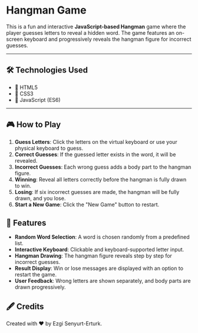 # Hangman Game

This is a fun and interactive **JavaScript-based Hangman** game where the player guesses letters to reveal a hidden word. The game features an on-screen keyboard and progressively reveals the hangman figure for incorrect guesses.

---

## 🛠️ Technologies Used
- 📄 HTML5
- 🎨 CSS3
- 📜  JavaScript (ES6)

---

## 🎮 How to Play
1. **Guess Letters**: Click the letters on the virtual keyboard or use your physical keyboard to guess.
2. **Correct Guesses**: If the guessed letter exists in the word, it will be revealed.
3. **Incorrect Guesses**: Each wrong guess adds a body part to the hangman figure.
4. **Winning**: Reveal all letters correctly before the hangman is fully drawn to win.
5. **Losing**: If six incorrect guesses are made, the hangman will be fully drawn, and you lose.
6. **Start a New Game**: Click the "New Game" button to restart.

## 🌟 Features
- **Random Word Selection**: A word is chosen randomly from a predefined list.
- **Interactive Keyboard**: Clickable and keyboard-supported letter input.
- **Hangman Drawing**: The hangman figure reveals step by step for incorrect guesses.
- **Result Display**: Win or lose messages are displayed with an option to restart the game.
- **User Feedback**: Wrong letters are shown separately, and body parts are drawn progressively.

## 🖋️ Credits
Created with ❤️ by Ezgi Senyurt-Erturk.